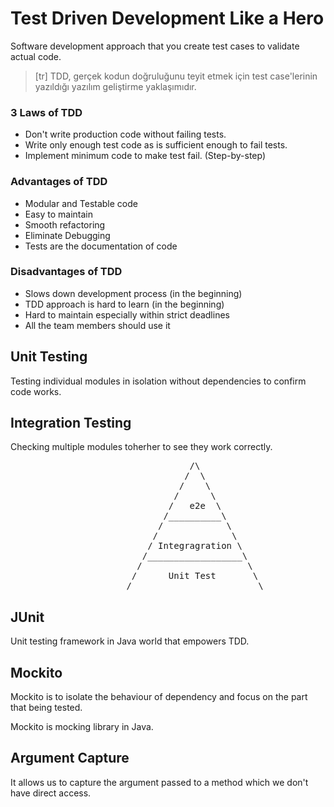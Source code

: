 # Test Driven Development Like a Hero

Software development approach that you create test cases to validate actual code.

> [tr] TDD, gerçek kodun doğruluğunu teyit etmek için test case'lerinin yazıldığı yazılım geliştirme yaklaşımıdır.

### 3 Laws of TDD

- Don't write production code without failing tests.
- Write only enough test code as is sufficient enough to fail tests.
- Implement minimum code to make test fail. (Step-by-step)

### Advantages of TDD

- Modular and Testable code
- Easy to maintain
- Smooth refactoring
- Eliminate Debugging
- Tests are the documentation of code

### Disadvantages of TDD

- Slows down development process (in the beginning)
- TDD approach is hard to learn (in the beginning)
- Hard to maintain especially within strict deadlines
- All the team members should use it

## Unit Testing

Testing individual modules in isolation without dependencies to confirm code works.

## Integration Testing

Checking multiple modules toherher to see they work correctly.
<pre>
                                  /\                          |    Slower -> Faster
                                 /  \                         |    Less Isolation -> More Isolation
                                /    \                        |    Expensive -> Cheap
                               /      \                       |
                              /   e2e  \                      |
                             /__________\                     |
                            /            \                    |
                           /              \                   |
                          / Integragration \                  |
                         /__________________\                 |
                        /                    \                |
                       /      Unit Test       \               V
                      /________________________\
</pre>
## JUnit

Unit testing framework in Java world that empowers TDD.

## Mockito

Mockito is to isolate the behaviour of dependency and focus on the part that being tested.

Mockito is mocking library in Java.

## Argument Capture

It allows us to capture the argument passed to a method which we don't have direct access.
